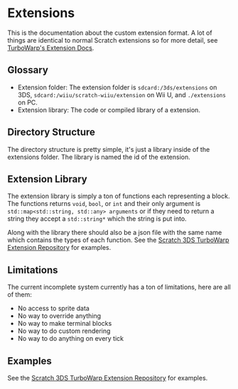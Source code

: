 # Extensions

This is the documentation about the custom extension format. A lot of things are
identical to normal Scratch extensions so for more detail, see
[TurboWarp's Extension Docs](https://docs.turbowarp.org/development/extensions/introduction).

## Glossary

- Extension folder: The extension folder is `sdcard:/3ds/extensions` on 3DS,
  `sdcard:/wiiu/scratch-wiiu/extension` on Wii U, and `./extensions` on PC.
- Extension library: The code or compiled library of a extension.

## Directory Structure

The directory structure is pretty simple, it's just a library inside of the
extensions folder. The library is named the id of the extension.

## Extension Library

The extension library is simply a ton of functions each representing a block.
The functions returns `void`, `bool`, or `int` and their only argument is
`std::map<std::string, std::any> arguments` or if they need to return a string
they accept a `std::string*` which the string is put into.

Along with the library there should also be a json file with the same name which
contains the types of each function. See the
[Scratch 3DS TurboWarp Extension Repository](https://github.com/gradylink/turbowarp-3ds-extensions)
for examples.

## Limitations

The current incomplete system currently has a ton of limitations, here are all
of them:

- No access to sprite data
- No way to override anything
- No way to make terminal blocks
- No way to do custom rendering
- No way to do anything on every tick

## Examples

See the
[Scratch 3DS TurboWarp Extension Repository](https://github.com/gradylink/turbowarp-3ds-extensions)
for examples.
